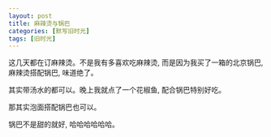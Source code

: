 ```yaml
---
layout: post
title: 麻辣烫与锅巴
categories: [默写旧时光]
tags: [旧时光]
---
```


这几天都在订麻辣烫。不是我有多喜欢吃麻辣烫, 而是因为我买了一箱的北京锅巴, 麻辣烫搭配锅巴, 味道绝了。

其实带汤水的都可以。晚上我就点了一个花椒鱼, 配合锅巴特别好吃。

那其实泡面搭配锅巴也可以。

锅巴不是甜的就好, 哈哈哈哈哈哈。